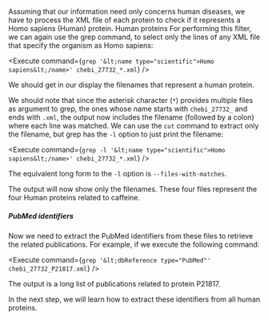 <script>
import Execute from "$components/Execute.svelte";
</script>

Assuming that our information need only concerns human diseases, we have
to process the XML file of each protein to check if it represents a Homo sapiens
(Human) protein.
Human proteins
For performing this filter, we can again use the grep command, to select only
the lines of any XML file that specify the organism as Homo sapiens:

<Execute command={`grep '&lt;name type="scientific">Homo sapiens&lt;/name>' chebi_27732_*.xml`} />

We should get in our display the filenames that represent a human protein.

We should note that since the asterisk character (`*`) provides multiple files
as argument to grep, the ones whose name starts with `chebi_27732_` and
ends with `.xml`, the output now includes the filename (followed by a colon)
where each line was matched.
We can use the `cut` command to extract only the filename, but grep has
the `-l` option to just print the filename:

<Execute command={`grep -l '&lt;name type="scientific">Homo sapiens&lt;/name>' chebi_27732_*.xml`} />

The equivalent long form to the `-l` option is `--files-with-matches`.

The output will now show only the filenames. These four files represent the four Human proteins related to caffeine.

##### PubMed identifiers

Now we need to extract the PubMed identifiers from these files to retrieve
the related publications. For example, if we execute the following command:

<Execute command={`grep '&lt;dbReference type="PubMed"' chebi_27732_P21817.xml`} />

The output is a long list of publications related to protein P21817.

In the next step, we will learn how to extract these identifiers from all human proteins. 
